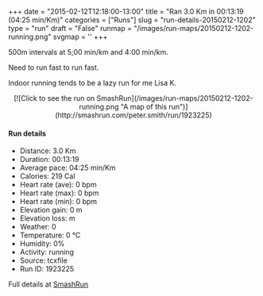 +++
date = "2015-02-12T12:18:00-13:00"
title = "Ran 3.0 Km in 00:13:19 (04:25 min/Km)"
categories = ["Runs"]
slug = "run-details-20150212-1202"
type = "run"
draft = "False"
runmap = "/images/run-maps/20150212-1202-running.png"
svgmap = '<polyline points="">'
+++

500m intervals at 5;00 min/km and 4:00 min/km. 

Need to run fast to run fast. 

Indoor running tends to be a lazy run for me Lisa K. 



<!--more-->

<center>
[![Click to see the run on SmashRun](/images/run-maps/20150212-1202-running.png "A map of this run")](http://smashrun.com/peter.smith/run/1923225)
</center>

#### Run details

* Distance: 3.0 Km
* Duration: 00:13:19
* Average pace: 04:25 min/Km
* Calories: 219 Cal
* Heart rate (ave): 0 bpm
* Heart rate (max): 0 bpm
* Heart rate (min): 0 bpm
* Elevation gain: 0 m
* Elevation loss:  m
* Weather: 0
* Temperature: 0 &deg;C
* Humidity: 0%
* Activity: running
* Source: tcxfile
* Run ID: 1923225

Full details at [SmashRun](http://smashrun.com/peter.smith/run/1923225)